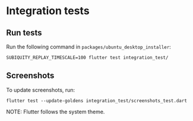 # Integration tests

## Run tests

Run the following command in `packages/ubuntu_desktop_installer`:

```
SUBIQUITY_REPLAY_TIMESCALE=100 flutter test integration_test/
```

## Screenshots

To update screenshots, run:
```
flutter test --update-goldens integration_test/screenshots_test.dart
```
NOTE: Flutter follows the system theme.

